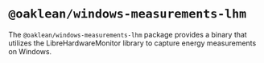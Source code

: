 # `@oaklean/windows-measurements-lhm`

The `@oaklean/windows-measurements-lhm` package provides a binary that utilizes the LibreHardwareMonitor library to capture energy measurements on Windows.